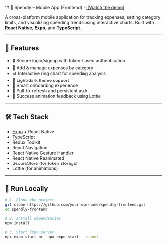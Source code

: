 '# 📱 Spendly – Mobile App (Frontend) - [![Watch the demo]](https://drive.google.com/file/d/1jtlMrW0MZnfHbZEGMyiJrAl-0lbRrbYJ/view?usp=drivesdk)


A cross-platform mobile application for tracking expenses, setting category limits, and visualizing spending trends using interactive charts. Built with **React Native**, **Expo**, and **TypeScript**.

---

## 🚀 Features

- 🔒 Secure login/signup with token-based authentication
- 🧾 Add & manage expenses by category
- 📊 Interactive ring chart for spending analysis
- 🌙 Light/dark theme support
- 🧠 Smart onboarding experience
- 🔁 Pull-to-refresh and persistent auth
- 🎉 Success animation feedback using Lottie

---

## 🛠️ Tech Stack

- [Expo](https://expo.dev/) + React Native
- TypeScript
- Redux Toolkit
- React Navigation
- React Native Gesture Handler
- React Native Reanimated
- SecureStore (for token storage)
- Lottie (for animations)

---

## 📲 Run Locally

```bash
# 1. Clone the project
git clone https://github.com/your-username/spendly-frontend.git
cd spendly-frontend

# 2. Install dependencies
npm install

# 3. Start Expo server
npx expo start or  npx expo start --tunnel
